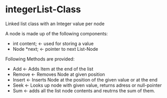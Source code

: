 # integerList-Class
Linked list class with an Integer value per node

A node is made up of the following components:

- int content; <- used for storing a value
- Node *next; <- pointer to next List-Node

Following Methods are provided:

- Add <- Adds Item at the end of the list
- Remove <- Removes Node at given position
- Insert <- Inserts Node at the position of the given value or at the end
- Seek <- Looks up node with given value, returns adress or null-pointer
- Sum <- adds all the list node contents and reutrns the sum of them.

